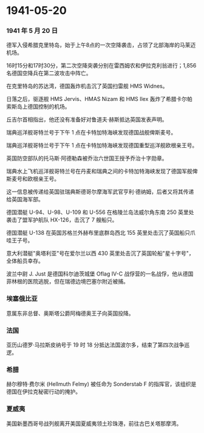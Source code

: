 # 1941-05-20

### 1941 年 5 月 20 日

德军入侵希腊克里特岛，始于上午8点的一次空降袭击，占领了北部海岸的马莱迈机场。

16时15分和17时30分，第二次空降突袭分别在雷西姆农和伊拉克利翁进行；1,856名德国空降兵在第二波攻击中阵亡。

在克里特岛的苏达湾，德国轰炸机击沉了英国扫雷舰 HMS Widnes。

日落之后，驱逐舰 HMS Jervis、HMAS Nizam 和 HMS Ilex
轰炸了希腊卡尔帕索斯岛上德国控制的机场。

丘吉尔首相指出，他还没有准备好对鲁道夫·赫斯抵达英国发表声明。

瑞典巡洋舰哥特兰号于下午 1 点在卡特加特海峡发现德国战舰俾斯麦号。

瑞典巡洋舰哥特兰号于下午 1
点在卡特加特海峡发现德国重型巡洋舰欧根亲王号。

英国防空部队的托马斯·阿德勒森被乔治六世国王授予乔治十字勋章。

瑞典水上飞机巡洋舰哥特兰号在丹麦和瑞典之间的卡特加特海峡发现了德国军舰俾斯麦号和欧根亲王号。

这一信息被传递给英国驻瑞典斯德哥尔摩海军武官亨利·德纳姆，后者又将其传递给英国海军部。

德国潜艇 U-94、U-98、U-109 和 U-556 在格陵兰岛法威尔角东南 250
英里处袭击了盟军护航队 HX-126，击沉了 7 艘船只。

德国潜艇 U-138 在英国苏格兰外赫布里底群岛西北 155
英里处击沉了英国船只爪哇王子号。

意大利潜艇"奥塔利亚"号在爱尔兰以西 430
英里处击沉了英国轮船"星十字号"，全体船员幸存。

波兰中尉 J. Just 是德国科尔迪茨城堡 Oflag IV-C
战俘营的一名战俘，他从德国菲林根的医院逃脱，但在瑞德边境巴塞尔附近被捕。

### 埃塞俄比亚

意属东非总督、奥斯塔公爵阿梅德奥王子向英国投降。

### 法国

亚历山德罗·马拉斯皮纳号于 19 时 18
分抵达法国波尔多，结束了第四次战争巡逻。

### 希腊

赫尔穆特·费尔米 (Hellmuth Felmy) 被任命为 Sonderstab F
的指挥官，该组织是德国在伊拉克秘密行动的掩护。

### 夏威夷

美国新墨西哥号战列舰离开美国夏威夷领土珍珠港，前往古巴关塔那摩湾。